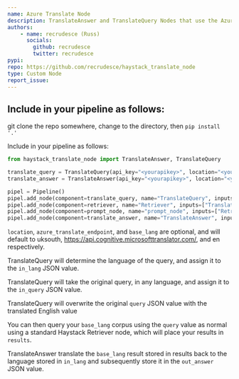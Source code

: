 ```yaml
---
name: Azure Translate Node
description: TranslateAnswer and TranslateQuery Nodes that use the Azure Translate endpoint
authors:
    - name: recrudesce (Russ)
      socials:
        github: recrudesce
        twitter: recrudesce
pypi:
repo: https://github.com/recrudesce/haystack_translate_node
type: Custom Node
report_issue:
---
```


## Include in your pipeline as follows:
git clone the repo somewhere, change to the directory, then `pip install '.'`

Include in your pipeline as follows:

```python
from haystack_translate_node import TranslateAnswer, TranslateQuery

translate_query = TranslateQuery(api_key="<yourapikey>", location="<yourazureregion>", azure_translate_endpoint="<yourazureendpoint>", base_lang="en")
translate_answer = TranslateAnswer(api_key="<yourapikey>", location="<yourazureregion>", azure_translate_endpoint="<yourazureendpoint>", base_lang="en")

pipel = Pipeline()
pipel.add_node(component=translate_query, name="TranslateQuery", inputs=["Query"])
pipel.add_node(component=retriever, name="Retriever", inputs=["TranslateQuery"])
pipel.add_node(component=prompt_node, name="prompt_node", inputs=["Retriever"])
pipel.add_node(component=translate_answer, name="TranslateAnswer", inputs=["prompt_node"])
```

`location`, `azure_translate_endpoint`, and `base_lang` are optional, and will default to uksouth, https://api.cognitive.microsofttranslator.com/, and en respectively.

TranslateQuery will determine the language of the query, and assign it to the `in_lang` JSON value.

TranslateQuery will take the original query, in any language, and assign it to the `in_query` JSON value.

TranslateQuery will overwrite the original `query` JSON value with the translated English value

You can then query your `base_lang` corpus using the `query` value as normal using a standard Haystack Retriever node, which will place your results in `results`.

TranslateAnswer translate the `base_lang` result stored in results back to the language stored in `in_lang` and subsequently store it in the `out_answer` JSON value.